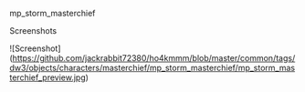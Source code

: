 mp\_storm\_masterchief



Screenshots

!\[Screenshot](https://github.com/jackrabbit72380/ho4kmmm/blob/master/common/tags/dw3/objects/characters/masterchief/mp_storm_masterchief/mp_storm_masterchief_preview.jpg)

